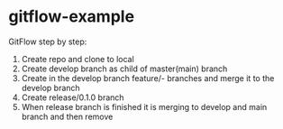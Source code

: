 # gitflow-example

GitFlow step by step:
1. Create repo and clone to local
2. Create develop branch as child of master(main) branch
3. Create in the develop branch feature/- branches and merge it to the develop branch
4. Create release/0.1.0 branch
5. When release branch is finished it is merging to develop and main branch and then remove